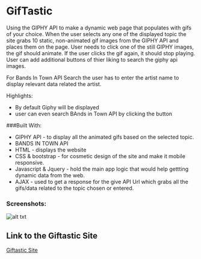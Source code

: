 # GifTastic

Using the GIPHY API to make a dynamic web page that populates with gifs of your choice.
When the user selects any one of the displayed topic the site grabs 10 static,  non-animated gif images from the GIPHY API and places them on the page.
User needs to click one of the still GIPHY images, the gif should animate. If the user clicks the gif again, it should stop playing.
User can add additional buttons of thier liking to search the giphy api images. 

For Bands In Town API Search 
    the user has to enter the artist name to display relevant data related the artist. 

Highlights: 
* By default Giphy will be displayed  
* user can even search  BAnds in Town API  by clicking the button 

###Built With: 
* GIPHY API - to display all the animated gifs based on the selected topic. 
* BANDS IN TOWN API 
* HTML - displays the website 
* CSS & bootstrap - for cosmetic design of the site and make it mobile responsive. 
* Javascript & Jquery - hold the main app logic that would help gettting dynamic data from the web. 
* AJAX - used to get a response for the give API Url which grabs all the gifs/data  related to the topic chosen or entered.  

### Screenshots: 
![alt txt](https://)


## Link to the Giftastic Site 
<a href="https://nvk2016.github.io/GifTastic/">Giftastic Site </a>
